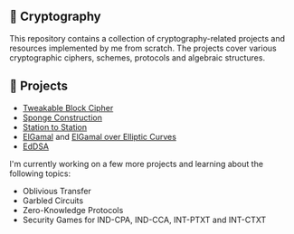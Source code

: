 ## 📝 Cryptography

This repository contains a collection of cryptography-related projects and resources implemented by me from scratch. The projects cover various cryptographic ciphers, schemes, protocols and algebraic structures.

## 📂 Projects

- [Tweakable Block Cipher](tweakable-block-cipher/)
- [Sponge Construction](sponge-construction/)
- [Station to Station](sts/)
- [ElGamal](elgamal/) and [ElGamal over Elliptic Curves](elgamal/elliptic-curves/)
- [EdDSA](eddsa/)

I'm currently working on a few more projects and learning about the following topics:

- Oblivious Transfer
- Garbled Circuits
- Zero-Knowledge Protocols
- Security Games for IND-CPA, IND-CCA, INT-PTXT and INT-CTXT
